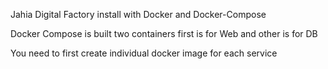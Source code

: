 Jahia Digital Factory install with Docker and Docker-Compose

Docker Compose is built two containers first is for Web and other is for DB

You need to first create individual docker image for each service
